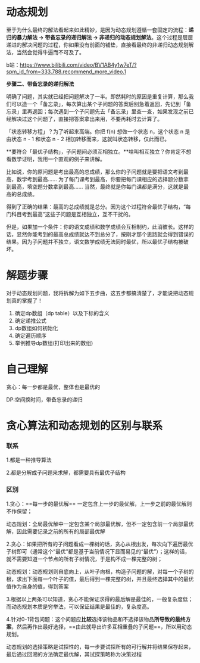 # 动态规划



至于为什么最终的解法看起来如此精妙，是因为动态规划遵循一套固定的流程：**递归的暴力解法 -> 带备忘录的递归解法 -> 非递归的动态规划解法**。这个过程是层层递进的解决问题的过程，你如果没有前面的铺垫，直接看最终的非递归动态规划解法，当然会觉得牛逼而不可及了。



b站：https://www.bilibili.com/video/BV1AB4y1w7eT/?spm_id_from=333.788.recommend_more_video.1



**步骤二、带备忘录的递归解法**



明确了问题，其实就已经把问题解决了一半。即然耗时的原因是重复计算，那么我们可以造一个「备忘录」，每次算出某个子问题的答案后别急着返回，先记到「备忘录」里再返回；每次遇到一个子问题先去「备忘录」里查一查，如果发现之前已经解决过这个问题了，直接把答案拿出来用，不要再耗时去计算了。



「状态转移方程」？为了听起来高端。你把 f(n) 想做一个状态 n，这个状态 n 是由状态 n - 1 和状态 n - 2 相加转移而来，这就叫状态转移，仅此而已。



**要符合「最优子结构」，子问题间必须互相独立。**啥叫相互独立？你肯定不想看数学证明，我用一个直观的例子来讲解。



比如说，你的原问题是考出最高的总成绩，那么你的子问题就是要把语文考到最高，数学考到最高...... 为了每门课考到最高，你要把每门课相应的选择题分数拿到最高，填空题分数拿到最高...... 当然，最终就是你每门课都是满分，这就是最高的总成绩。



得到了正确的结果：最高的总成绩就是总分。因为这个过程符合最优子结构，“每门科目考到最高”这些子问题是互相独立，互不干扰的。



但是，如果加一个条件：你的语文成绩和数学成绩会互相制约，此消彼长。这样的话，显然你能考到的最高总成绩就达不到总分了，按刚才那个思路就会得到错误的结果。因为子问题并不独立，语文数学成绩无法同时最优，所以最优子结构被破坏。



# 解题步骤

对于动态规划问题，我将拆解为如下五步曲，这五步都搞清楚了，才能说把动态规划真的掌握了！

1. 确定dp数组（dp table）以及下标的含义
2. 确定递推公式
3. dp数组如何初始化
4. 确定遍历顺序
5. 举例推导dp数组(打印出来的数组)





# 自己理解

贪心：每一步都是最优，整体也是最优的



DP:空间换时间，带备忘录的递归

# 贪心算法和动态规划的区别与联系

### 联系

1.都是一种推导算法

2.都是分解成子问题来求解，都需要具有最优子结构



### 区别

1.贪心：==每一步的最优解==  一定包含上一步的最优解，上一步之前的最优解则不作保留；

动态规划：全局最优解中一定包含某个局部最优解，但不一定包含前一个局部最优解，因此需要记录之前的所有的局部最优解 

2.贪心：如果把所有的子问题看成一棵树的话，贪心从根出发，每次向下遍历最优子树即可（通常这个“最优”都是基于当前情况下显而易见的“最优”）；这样的话，就不需要知道一个节点的所有子树情况，于是构不成一棵完整的树；

动态规划：动态规划则自底向上，从叶子向根，构造子问题的解，对每一个子树的根，求出下面每一个叶子的值，最后得到一棵完整的树，并且最终选择其中的最优值作为自身的值，得到答案

3.根据以上两条可以知道，贪心不能保证求得的最后解是最佳的，一般复杂度低；而动态规划本质是穷举法，可以保证结果是最佳的，复杂度高。

4.针对0-1背包问题：这个问题应**比较**选择该物品和不选择该物品**所导致的最终方案**，然后再作出最好选择，==由此就导出许多互相重叠的子问题==，所以用动态规划。



动态规划的选择策略是试探性的，每一步要试探所有的可行解并将结果保存起来，最后通过回溯的方法确定最优解，其试探策略称为决策过程